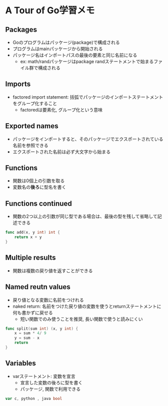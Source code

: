 # A Tour of Go学習メモ
## Packages
- Goのプログラムはパッケージ(package)で構成される
- プログラムはmainパッケージから開始される
- パッケージ名はインポートパスの最後の要素と同じ名前になる
  - ex: math/randパッケージはpackage randステートメントで始まるファイル群で構成される
## Imports
- factored import statement: 括弧でパッケージのインポートステートメントをグループ化すること
  - factoredは要素化, グループ化という意味
## Exported names
- パッケージをインポートすると、そのパッケージでエクスポートされている名前を参照できる
- エクスポートされた名前は必ず大文字から始まる
## Functions
- 関数は0個上の引数を取る
- 変数名の**後ろ**に型名を書く
## Functions continued
- 関数の2つ以上の引数が同じ型である場合は、最後の型を残して省略して記述できる
```go
func add(x, y int) int {
	return x + y
}
```
## Multiple results
- 関数は複数の戻り値を返すことができる
## Named reutn values
- 戻り値となる変数に名前をつけれる
- naked return: 名前をつけた戻り値の変数を使うとreturnステートメントに何も書かずに戻せる
  - 短い関数でのみ使うことを推奨, 長い関数で使うと読みにくい
```go
func split(sum int) (x, y int) {
	x = sum * 4/ 9
	y = sum - x
	return
}
```
## Variables
- varステートメント: 変数を宣言
  - 宣言した変数の後ろに型を書く
  - パッケージ, 関数で利用できる
```go
var c, python , java bool
```
